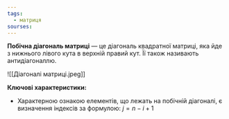 ```yaml
---
tags:
  - матриця
sourses:
---
```

**Побічна діагональ матриці** — це діагональ квадратної матриці, яка йде з нижнього лівого кута в верхній правий кут. Її також називають антидіагоналлю.


![[Діагоналі матриці.jpeg]]

**Ключові характеристики:**
- Характерною ознакою елементів, що лежать на побічній діагоналі, є визначення індексів за формулою: $j=n−i+1$
